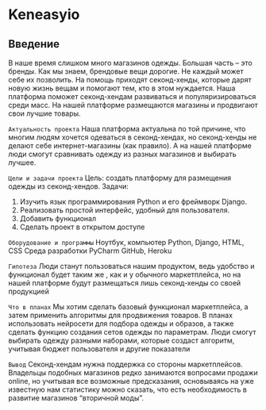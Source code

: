 # Keneasyio

<h2>Введение</h2>
В наше время слишком много магазинов одежды. Большая часть – это бренды. Как мы знаем, брендовые вещи дорогие. Не каждый может себе их позволить. На помощь приходят секонд-хенды, которые дарят новую жизнь вещам и помогают тем, кто в этом нуждается. 
Наша платформа поможет секонд-хендам развиваться и популяризироваться среди масс. На нашей платформе размещаются магазины и продвигают свои лучшие товары.


`Актуальность проекта`
Наша платформа актуальна по той причине, что многим людям хочется одеваться в секонд-хендах, но секонд-хенды не делают себе интернет-магазины (как правило). А на нашей платформе люди смогут сравнивать одежду из разных магазинов и выбирать лучшее.

`Цели и задачи проекта`
Цель: создать платформу для размещения одежды из секонд-хендов.
Задачи:
1) Изучить язык программирования Python и его фреймворк Django.
2) Реализовать простой интерфейс, удобный для пользователя.
3) Добавить функционал
4) Сделать проект в открытом доступе

`Оборудование и программы`
Ноутбук, компьютер
Python, Django, HTML, CSS
Среда разработки PyCharm
GitHub, Heroku



`Гипотеза`
Люди станут пользоваться нашим продуктом, ведь удобство и функционал будет таким же , как и у обычного маркетплейса, но на нашей платформе будут размещаться лишь секонд-хенды со своей продукцией


`Что в планах`
Мы хотим сделать базовый функционал маркетплейса, а затем применить алгоритмы для продвижения товаров. В планах использовать нейросети для подбора одежды и образов, а также сделать функцию создания сетов одежды по параметрам. Люди смогут выбирать одежду разными наборами, которые создаст алгоритм, учитывая бюджет пользователя и другие показатели


`Вывод`
Секонд-хендам нужна поддержка со стороны маркетплейсов. Владельцы подобных магазинов редко занимаются вопросами продажи online, но учитывая все возможные предсказания, основываясь на уже известную нам статистику можно сказать, что есть необходимость в развитие магазинов “вторичной моды”.




